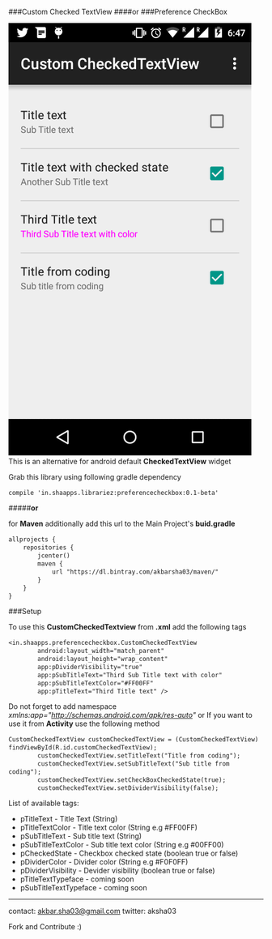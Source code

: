 ###Custom Checked TextView 
####or
###Preference CheckBox

![custom checked text view](https://raw.githubusercontent.com/akbarsha03/Custom_CheckedTextView/master/app/src/main/res/drawable/screenshot.png?raw=true "Screen shot")
This is an alternative for android default **CheckedTextView** widget

Grab this library using following gradle dependency

    compile 'in.shaapps.librariez:preferencecheckbox:0.1-beta'

#####**or**

for **Maven** additionally add this url to the Main Project's **buid.gradle**

    allprojects {
        repositories {
            jcenter()
            maven {
                url "https://dl.bintray.com/akbarsha03/maven/"
            }
        }
    }

###Setup

To use this **CustomCheckedTextview** from **.xml** add the following tags

    <in.shaapps.preferencecheckbox.CustomCheckedTextView
            android:layout_width="match_parent"
            android:layout_height="wrap_content"
            app:pDividerVisibility="true"
            app:pSubTitleText="Third Sub Title text with color"
            app:pSubTitleTextColor="#FF00FF"
            app:pTitleText="Third Title text" />

Do not forget to add namespace *xmlns:app="http://schemas.android.com/apk/res-auto"*
or If you want to use it from **Activity** use the following method

    CustomCheckedTextView customCheckedTextView = (CustomCheckedTextView) findViewById(R.id.customCheckedTextView);
            customCheckedTextView.setTitleText("Title from coding");
            customCheckedTextView.setSubTitleText("Sub title from coding");
            customCheckedTextView.setCheckBoxCheckedState(true);
            customCheckedTextView.setDividerVisibility(false);

List of available tags:

 - pTitleText - Title Text (String)
 - pTitleTextColor - Title text color (String e.g #FF00FF)
 - pSubTitleText - Sub title text (String)
 - pSubTitleTextColor - Sub title text color (String e.g #00FF00)
 - pCheckedState - Checkbox checked state (boolean true or false)
 - pDividerColor - Divider color (String e.g #F0F0FF)
 - pDividerVisibility - Devider visibility (boolean true or false)
 - pTitleTextTypeface - coming soon
 - pSubTitleTextTypeface - coming soon

----------
contact: akbar.sha03@gmail.com
twitter: aksha03

Fork and Contribute :)
